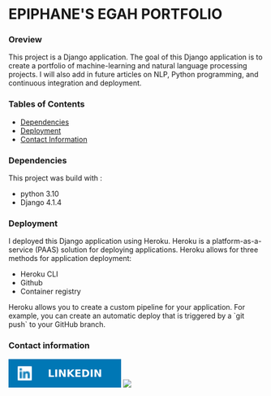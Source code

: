 # EPIPHANE'S EGAH PORTFOLIO

### Oreview
This project is a Django application. The goal of this Django application is to create a portfolio of machine-learning and natural language processing projects. I will also add in future articles on NLP, Python programming, and continuous integration and deployment.
### Tables of Contents
- [Dependencies](#dependencies)
- [Deployment](#deployment)
- [Contact Information](#contact-infrmation)

### Dependencies 
This project was build with : 
- python 3.10
- Django 4.1.4

### Deployment
I deployed this Django application using Heroku. Heroku is a platform-as-a-service (PAAS) solution for deploying applications. Heroku allows for three methods for application deployment:

<ul>
<li>Heroku CLI</li>
<li>Github</li>
<li>Container registry
</li>

</ul>
Heroku allows you to create a custom pipeline for your application. For example, you can create an automatic deploy that is triggered by a `git push` to your GitHub branch.

### Contact information
 [![all text](LinkedIn.svg)](https://www.linkedin.com/in/egahepiphane/) </a><a href="mailto:egahepiphane@gmail.com">
      <img src="https://img.shields.io/badge/SEND%20MAIL-6D4C6F?&style=for-the-badge&logo=MAIL.RU&logoColor=black">
    </a>
